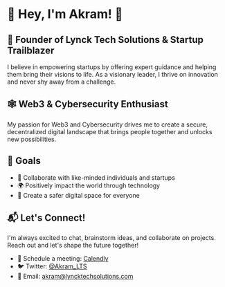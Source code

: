 # 👋 Hey, I'm Akram! 🚀

## 🌟 Founder of Lynck Tech Solutions & Startup Trailblazer
I believe in empowering startups by offering expert guidance and helping them bring their visions to life. As a visionary leader, I thrive on innovation and never shy away from a challenge.

## 🕸️ Web3 & Cybersecurity Enthusiast
My passion for Web3 and Cybersecurity drives me to create a secure, decentralized digital landscape that brings people together and unlocks new possibilities.

## 🎯 Goals
- 🤝 Collaborate with like-minded individuals and startups
- 🌍 Positively impact the world through technology
- 🔐 Create a safer digital space for everyone

## 📬 Let's Connect!
I'm always excited to chat, brainstorm ideas, and collaborate on projects. Reach out and let's shape the future together!

- 📅 Schedule a meeting: [Calendly](https://calendly.com/lyncktechsolutions/consultation)
- 🐦 Twitter: [@Akram_LTS](https://twitter.com/Akram_LTS)
- 📧 Email: [akram@lyncktechsolutions.com](mailto:akram@lyncktechsolutions.com)

